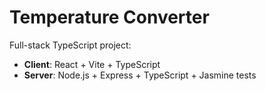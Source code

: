 # Temperature Converter

Full-stack TypeScript project:
- **Client**: React + Vite + TypeScript
- **Server**: Node.js + Express + TypeScript + Jasmine tests